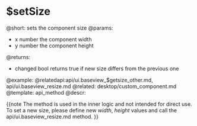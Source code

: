 $setSize
=============


@short: sets the component size 
@params: 
- x      number      the component width
- y      number      the component height

@returns:

- changed    bool     returns true if new size differs from the previous one

@example:
@relatedapi:api/ui.baseview_$getsize_other.md, api/ui.baseview_resize.md
@related:
	desktop/custom_component.md
@template:	api_method
@descr:


{{note The method is used in the inner logic and not intended for direct use. <br>
To set a new size, please define new *width*, *height* values and call
the api/ui.baseview_resize.md method. }}